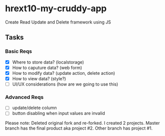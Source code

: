 # hrext10-my-cruddy-app
Create Read Update and Delete framework using JS

 ## Tasks

 ### Basic Reqs
- [x] Where to store data? (localstorage)
- [x] How to caputure data? (web form)
- [x] How to modify data? (update action, delete action)
- [x] How to view data? (style?)
- [ ] UI/UX considerations (how are we going to use this)

 ### Advanced Reqs
- [ ] update/delete column
- [ ] button disabling when input values are invalid

Please note: 
Deleted original fork and re-forked. 
I created 2 projects. Master branch has the final product aka project #2. Other branch has project #1. 